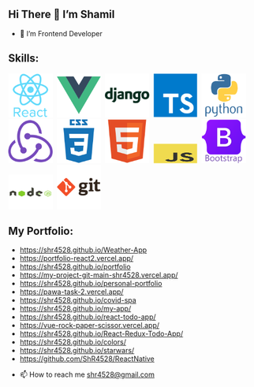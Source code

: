 ## Hi There 👋  I’m Shamil 
- 👀 I’m Frontend Developer


## Skills:
 <div>
  
<img src="https://github.com/devicons/devicon/blob/master/icons/react/react-original-wordmark.svg" title="React" alt="React" width="90" height="90"/>&nbsp;
<img src="https://github.com/devicons/devicon/blob/master/icons/vuejs/vuejs-original.svg" title="Vuejs" alt="Vue" width="90" height="90"/>&nbsp;
<img src="https://github.com/devicons/devicon/blob/master/icons/django/django-plain-wordmark.svg" title="Django" width="90" height="90"/>&nbsp;
<img src="https://github.com/devicons/devicon/blob/master/icons/typescript/typescript-original.svg" title="Typescript" width="90" height="90"/>&nbsp;
<img src="https://github.com/devicons/devicon/blob/master/icons/python/python-original-wordmark.svg" title="Python" width="90" height="90"/>&nbsp;
<img src="https://github.com/devicons/devicon/blob/master/icons/redux/redux-original.svg" title="Redux" alt="Redux " width="90" height="90"/>&nbsp;
<img src="https://github.com/devicons/devicon/blob/master/icons/css3/css3-plain-wordmark.svg"  title="CSS3" alt="CSS" width="90" height="90"/>&nbsp;
<img src="https://github.com/devicons/devicon/blob/master/icons/html5/html5-original.svg" title="HTML5" alt="HTML" width="90" height="90"/>&nbsp;
<img src="https://github.com/devicons/devicon/blob/master/icons/javascript/javascript-original.svg" title="JavaScript" alt="JavaScript" width="90" height="40"/>&nbsp;
<img src="https://github.com/devicons/devicon/blob/master/icons/bootstrap/bootstrap-original-wordmark.svg" title="Bootstrap" width="90" height="90"/>&nbsp;
<img src="https://github.com/devicons/devicon/blob/master/icons/nodejs/nodejs-original-wordmark.svg" title="NodeJS" alt="NodeJS" width="90" height="70"/>&nbsp;
<img src="https://github.com/devicons/devicon/blob/master/icons/git/git-original-wordmark.svg" title="Git" alt="Git" width="90" height="90"/>&nbsp;
 </div>

## My Portfolio:

*  https://shr4528.github.io/Weather-App
*  https://portfolio-react2.vercel.app/
*  https://shr4528.github.io/portfolio
*  https://my-project-git-main-shr4528.vercel.app/
*  https://shr4528.github.io/personal-portfolio
*  https://pawa-task-2.vercel.app/
*  https://shr4528.github.io/covid-spa
*  https://shr4528.github.io/my-app/
*  https://shr4528.github.io/react-todo-app/
*  https://vue-rock-paper-scissor.vercel.app/
*  https://shr4528.github.io/React-Redux-Todo-App/
*  https://shr4528.github.io/colors/
*  https://shr4528.github.io/starwars/
*  https://github.com/ShR4528/ReactNative


- 📫 How to reach me shr4528@gmail.com


